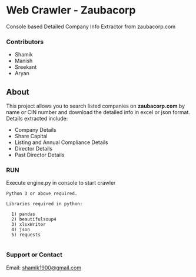 # Web Crawler - Zaubacorp

Console based Detailed Company Info Extractor from zaubacorp.com

### Contributors
- Shamik
- Manish
- Sreekant
- Aryan

## About
This project allows you to search listed companies on **zaubacorp.com** by name or CIN number and download the detailed info in excel or json format. Details extracted include:
- Company Details 
- Share Capital 
- Listing and Annual Compliance Details 
- Director Details 
- Past Director Details

### RUN

Execute engine.py in console to start crawler

```
Python 3 or above required.

Libraries required in python: 

  1) pandas 
  2) beautifulsoup4 
  3) xlsxWriter 
  4) json 
  5) requests


```

### Support or Contact

Email: shamik1900@gmail.com 


